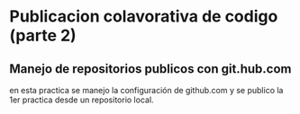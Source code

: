 # Publicacion colavorativa de codigo (parte 2)
## Manejo de repositorios publicos con git.hub.com
en esta practica se manejo la configuración de github.com y se publico la 1er practica desde un repositorio local.
